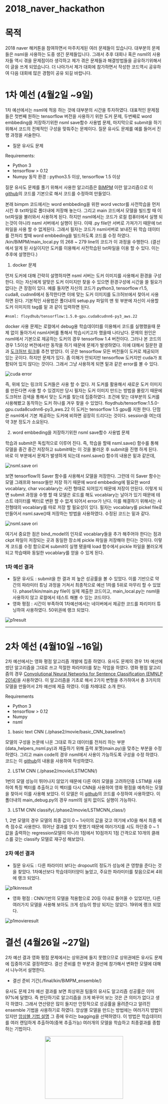 # 2018_naver_hackathon



# 목적

2018 naver 해커톤을 참여하면서 마주치게된 여러 문제들이 있습니다. 대부분의 문제들은 nsml을 사용하는 도중 생긴 문제들입니다. 그래서 추후 대회나 혹은 nsml의 사용자들 역시 겪을 문제점이라 생각하고 제가 겪은 문제들과 해결방법들을 공유하기위해서 이 글을 쓰게 되었습니다. 더 나아가서 제가 대회에 참가하면서 작성한 코드역시 공유하여 다음 대회에 많은 경험이 공유 되길 바랍니다.


# 1차 예선 (4월2일 ~9일)
 1차 예선에서는 nsml에 적응 하는 것에 대부분의 시간을 투자하였다. 대표적인 문제점들은 첫번째 원하는 tensorflow 버전을 사용하기 위한 도커 문제, 두번째로 word embbeding을 저장하기위한 nsml save함수 사용법 문제, 마지막으로 submit을 하기 위해서 코드의 전체적인 구성을 맞춰주는 문제이다.
 질문 유사도 문제를 예를 들어서 진행 과정을 서술한다.
 
- 질문 유사도 문제

Requirements:

 * Python 3
 * tensorflow > 0.12
 * Numpy
동작 환경 : python3.5 이상, tensorflow 1.5 이상

질문 유사도 문제를 풀기 위해서 사용한 알고리즘은 [BiMPM](https://arxiv.org/pdf/1702.03814.pdf) 이란 알고리즘으로 이 [github](https://github.com/zhiguowang/BiMPM)의 코드를 기본으로 해서 코드를 수정하여 만들었다. 

  본래 bimpm 코드에서는 word embbeding을 위한 word vector를 사전학습을 먼저 시킨 후 txt파일로 폴더내에 저장해 놓는다. 그리고 main 코드에서 모델을 빌드할 때 이 txt파일을 불러와서 사용하게 된다. 하지만 nsml에서는 코드가 로컬 컴퓨터에서 실행 되는것이 아니라 nsml 서버에서 실행이 된다. 이때
.py file만 서버로 가져가기 때문에 txt파일을 사용 할 수 없게된다. 그래서 필자는 코드가 nsml서버로 보내진 뒤 학습 데이터를 전처리 할때 word
embbeding을 빌드하도록 코드를 수정 하였다. /kin/BiMPM/main_local.py 의 268 ~ 279 line의 코드가 이 과정을 수행한다.
(결선에서 알게 된 사실이지만 도커를 이용해서 사전학습된 txt파일을 이용 할 수 있다. 이는 추후에 설명한다.)

1. docker 문제

먼저 도커에 대해 간략히 설명하자면 nsml 서버는 도커 이미지를 사용해서 환경을 구성한다. 이는 자신에게 알맞은 도커 이미지만 찾을 수 있으면 환경구성에 시간을 쓸 필요가 없다는 큰 장점이 있다. 예를 들자면 자신의 코드가 python3, tensorflow r1.5, cuda8, cudnn6에서 동작한다면 이에 맞는 도커 이미지를 도크허브에서 찾아서 사용하면 된다. 기본적인 사용법은 폴더내의 setup.py 파일의 맨 윗 부분에 자신이 사용할 도커 이미지의 tag를 밑 과 같이 입력하면 된다.

    #nsml: floydhub/tensorflow:1.5.0-gpu.cuda8cudnn6-py3_aws.22


 docker 사용 문제는 로컬에서 debug용 학습데이터를 이용해서 코드를 실행했을때 문제 없이 돌아가서 nsml서버를 통해서 학습시키고자 했을때 나타났다. 문제의 원인은 nsml에서 기본으로 제공하는 도커의 경우 tensorflow 1.4 버전이다. 그러나 본 코드의 경우 1.5이상 버전에서만 동작을 하기 때문에 문제가 발생하였다. 이에 대해서 질문한 결과 [도크허브 링크](https://hub.docker.com/r/tensorflow/tensorflow/tags/)를 추천 받았다. 이 곳은 tensorflow 모든 버전들이 도커로 제공되어 있는 곳이다. 하지만 문제가 있다. 좀 이해가 안되지만 tensorflow 도커지만 cuda가 포함되어 있지 않다는 것이다. 그래서 그냥 사용하게 되면 밑과 같은 error를 볼 수 있다. 

![cuda error](./image/im1.png)
 
즉, 위에 있는 링크의 도커들은 사용 할 수 없다. 저 도커를 활용해서 새로운 도커 이미지를 만든다면 사용 할 수 있겠지만 당시 필자는 도커 이미지 만드는 방법을 몰랐기 때문에 도크허브 검색을 통해서 맞는 도커를 찾는데 집중하였다. 조건에 맞는 대부분의 도커를 사용해봤고 동작하는 도커 하나를 겨우 찾을 수 있었다. floydhub/tensorflow:1.5.0-gpu.cuda8cudnn6-py3_aws.22 이 도커는 tensorflow 1.5 gpu를 지원 한다. 단점은 nsml에서 기본 제공하는 도커에 비하면 굉장히 드리다는 것이다. session을 여는데 약 3분 정도가 소요된다.


2.  word embbeding을 저장하기위한 nsml save함수 사용법 문제
 
학습과 submit은 독립적으로 이루어 진다. 즉, 학습을 할때 nsml.save() 함수를 통해 모델을 중간 중간 저장하고 submit때는 이 것을 불러온 후 submit을 진행 하게 된다. 바로 이 부분에서 문제가 발생하게 되는데 nsml.save() 함수의 내용은 밑과 같은데, 

![nsml.save ori](./image/im2.png)

보면 tensorflow의 Saver 함수를 사용해서 모델을 저장한다. 그런데 이 Saver 함수는 모델 그래프와 tensor들만 저장 하기 때문에 word embbeding에 필요한 word vocablary, char vocablary는 사전 형태로 되어있기 때문에 저장이 안된다. 이렇게 되면 submit 과정을 수행 할 때 모델은 로드를 해도 vocablary는 날아가 있기 때문에 테스트 데이터를 벡터로 변환 할 수 없게 되어서 error가 난다. 이를 해결하기 위해서는 사전형태의 vocablary를 따로 저장 할 필요성이 있다. 필자는 vocablary를 pickel file로 만들어서 nsml.save()때 저장하는 방법을 사용하였다. 수정된 코드는 밑과 같다. 

![nsml.save ori](./image/im3.png)

여기서 중요한 점은 bind_model의 인자로 vocablary들을 추가 해주어야 한다는 점과 ckpt 파일이 저장되는 곳과 동일한 장소에 pickle 파일을 저장해야 한다는 것이다. 이렇게 코드를 수정 함으로써 submit이 실행 됐을때 load 함수에서 pickle 파일을 불러오게 되고 학습때와 동일한 vocablary를 얻을 수 있게 된다.


### 1차 예선 결과 

- 질문 유사도 :  submit을 한 결과 꾀 높은 성공률을 볼 수 있었다. 이를 기반으로 약간의 파라미터 튜닝 과정을 거쳐서 최종적으로 예선 1차를 5위로 마무리 할 수 있었다. phase1/kin/main.py file이 실제 제출한 코드이고, main_local.py는 nsml을 사용하지 않고 로컬에서 테스트 해볼 수 있는 코드이다. 
- 영화 평점 : 시간이 부족하여 1차예선에서는 네이버에서 제공한 코드를 파리미터 튜닝하여 사용하였다. 50위권에 랭크 되었다.
 
![p1result](./image/p1result_.png) 

* * *

# 2차 예선 (4월10일 ~16일)

 2차 예선에서는 영화 평점 알고리즘 개발에 집중 하였다. 유사도 문제의 경우 1차 예선에 썼던 알고리즘을 그대로 쓰고 적절한 파라미터를 찾는 작업을 하였다. 영화 평점 알고리즘의 경우 [Convolutional Neural Networks for Sentence Classification (EMNLP 2014)](https://arxiv.org/abs/1408.5882)을 사용하였다. 이 알고리즘을 기초로 해서 2가지 변형을 추가하여서 총 3가지의 모델을 만들어서 2차 예선에 제출 하였다. 이를 차례대로 소개 한다.
 
 
 Requirements
 
 * Python 3
 * tensorflow > 0.12
 * Numpy
 * nsml
 
 
1. basic text CNN (./phase2/movie/basic_CNN_baseline/)
  
  모델의 구성을 논문에 나온 그대로 하고 데이터를 전처리 하는 부분(data_helpers_nsml.py)과 제출하기 위해 출력 포멧(main.py)을 맞추는 부분을 수정하였다. 그리고 main code의 경우 nsml에서 사용이 가능하도록 구성을 수정 하였다. 코드는 이 [github](https://github.com/dennybritz/cnn-text-classification-tf)의 내용을 사용하여 작성하였다. 

2. LSTM CNN (./phase2/movie/LSTMCNN/)

  1번의 모델 성능이 뛰어나지 않았기 때문에 다른 여러 모델을 고려하던중 LSTM을 사용하여 특징 벡터를 추출하고 이 벡터를 다시 CNN을 사용하여 영화 평점을 예측하는 모델을 찾아서 이를 사용해 보았다. 이 모델은 이 [github](https://github.com/pmsosa/CS291K)의 코드를 수정하여 사용하였다.
  이 폴더내의 main_debug.py의 경우 nsml의 설치 없이도 실행이 가능하다. 
  
3. LSTM CNN classify(./phase2/movie/LSTMCNN_class/)

  1, 2번 모델의 경우 모델의 최종 값이 0 ~ 1사이의 값을 갖고 여기에 x10을 해서 최종 예측 점수로 사용한다. 뛰어난 결과를 얻지 못했기 때문에 여러가지를 시도 하던중 0 ~ 1값을 출력하는 regression모델이 아니라 1점에서 10점까지 1점 간격으로 10개의 클래스를 갖는 classify 모델로 재구성 해보았다.
  
### 2차 예선 결과
 
 - 질문 유사도 : 다른 파라미터 보다는 dropout의 정도가 성능에 큰 영향을 준다는 것을 찾았다. 1차예선보다 학습데이터양이 늘었고, 주요한 파라미터를 찾음으로써 4위에 랭크 되었다.
 
 ![p1kinresult](./image/p2result_.png)
 
 
 - 영화 평점 : CNN기반의 모델을 적용함으로 20등 이내로 들어올 수 있었지만, 다른 여러가지 모델을 사용해 보아도 크게 성능이 향상 되지는 않았다. 19위에 랭크 되었다.
 
 ![p1movieresult](./image/p2result_2.png)


# 결선 (4월26일 ~27일)

 2차 예선 결과 영화 평점 문제에서는 상위권에 들지 못했으므로 상위권에든 유사도 문제에 집중하기로 결정하였다. 결선 준비를 한 부분과 결선에 참가해서 변화한 모델에 대해서 나누어서 설명한다.
 
 - 결선 준비 기간(./final/kin/BiMPM_ensemble/)
 
  유사도 문제 2차 예선 결과를 보면 최상위권 팀들의 유사도 알고리즘 성공률은 이미 97%에 달했다. 즉 판단하기로 알고리즘을 크게 봐꾸어 보는 것은 큰 의미가 없다고 생각 하였다. 그래서 연산량은 많이 들지만 안정적으로 성공률을 올려준다고 알려진 ensemble 기법을 사용하기로 하였다. 앙상블 모델을 만드는 방법에는 여러가지 방법이 있지만 [앙상블 기법 설명](https://www.analyticsvidhya.com/blog/2015/09/questions-ensemble-modeling/) 그 중에 우리는 bagging을 선택하였다. 이 방법은 학습데이터를 여러 랜덤하게 추출하여(중복 추출가능) 여러개의 모델을 학습하고 최종결과를 종합하는 기법이다.

<p align="center">
<img  src=./image/bagging.png width="250" height="200">
</p>




